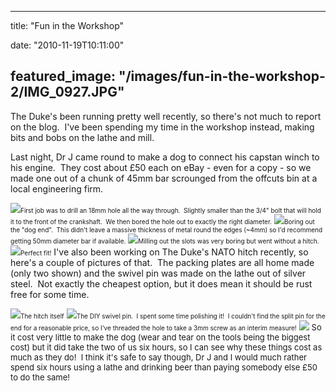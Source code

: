 
---
title: "Fun in the Workshop"

date: "2010-11-19T10:11:00"

featured_image: "/images/fun-in-the-workshop-2/IMG_0927.JPG"
---


<a href="http://2.bp.blogspot.com/_62oTnOHwOSo/TOZLYiMns8I/AAAAAAAACN0/s_omBaVvXAs/s1600/IMG_0945.JPG"></a>The Duke's been running pretty well recently, so there's not much to report on the blog.  I've been spending my time in the workshop instead, making bits and bobs on the lathe and mill.

Last night, Dr J came round to make a dog to connect his capstan winch to his engine.  They cost about £50 each on eBay - even for a copy - so we made one out of a chunk of 45mm bar scrounged from the offcuts bin at a local engineering firm.

<a href="http://4.bp.blogspot.com/_62oTnOHwOSo/TOZIpPgaS1I/AAAAAAAACNQ/RTZTD0mLQP0/s1600/IMG_0927.JPG"><img src="/images/fun-in-the-workshop-2/IMG_0927.JPG"/></a><span style="font-size: x-small;">First job was to drill an 18mm hole all the way through.  Slightly smaller than the 3/4" bolt that will hold it to the front of the crankshaft.  We then bored the hole out to exactly the right diameter.</span>
<a href="http://4.bp.blogspot.com/_62oTnOHwOSo/TOZIpj3dWjI/AAAAAAAACNU/RkTh-zUAfQw/s1600/IMG_0931.JPG"><img src="/images/fun-in-the-workshop-2/IMG_0931.JPG"/></a><span style="font-size: x-small;">Boring out the "dog end".  This didn't leave a massive thickness of metal round the edges (~4mm) so I'd recommend getting 50mm diameter bar if available.</span>
<a href="http://1.bp.blogspot.com/_62oTnOHwOSo/TOZIqNKZb_I/AAAAAAAACNY/44zhDdKrqwo/s1600/IMG_0937.JPG"><img src="/images/fun-in-the-workshop-2/IMG_0937.JPG"/></a><span style="font-size: x-small;">Milling out the slots was very boring but went without a hitch.</span>
<a href="http://2.bp.blogspot.com/_62oTnOHwOSo/TOZLYiMns8I/AAAAAAAACN0/s_omBaVvXAs/s1600/IMG_0945.JPG"><img src="/images/fun-in-the-workshop-2/IMG_0945.JPG"/></a><span style="font-size: x-small;">Perfect fit!</span>
I've also been working on The Duke's NATO hitch recently, so here's a couple of pictures of that.  The packing plates are all home made (only two shown) and the swivel pin was made on the lathe out of silver steel.  Not exactly the cheapest option, but it does mean it should be rust free for some time.

<a href="http://4.bp.blogspot.com/_62oTnOHwOSo/TOZIq7SsohI/AAAAAAAACNg/pETfJuMh90E/s1600/IMG_0946.JPG"><img src="/images/fun-in-the-workshop-2/IMG_0946.JPG"/></a><span style="font-size: x-small;">The hitch itself</span>
<a href="http://4.bp.blogspot.com/_62oTnOHwOSo/TOZIrdJxhgI/AAAAAAAACNk/XXSpzou_LdE/s1600/IMG_0947.JPG"><img src="/images/fun-in-the-workshop-2/IMG_0947.JPG"/></a><span style="font-size: x-small;">The DIY swivel pin.  I spent some time polishing it!  I couldn't find the split pin for the end for a reasonable price, so I've threaded the hole to take a 3mm screw as an interim measure!</span>
<a href="http://4.bp.blogspot.com/_62oTnOHwOSo/TOZIrlEvh4I/AAAAAAAACNo/cY66iRtubu8/s1600/IMG_0948.JPG"><img src="/images/fun-in-the-workshop-2/IMG_0948.JPG"/></a>
<span style="font-size: small;">So it cost very little to make the dog (wear and tear on the tools being the biggest cost) but it did take the two of us six hours, so I can see why these things cost as much as they do!  I think it's safe to say though, Dr J and I would much rather spend six hours using a lathe and drinking beer than paying somebody else £50 to do the same!</span>
